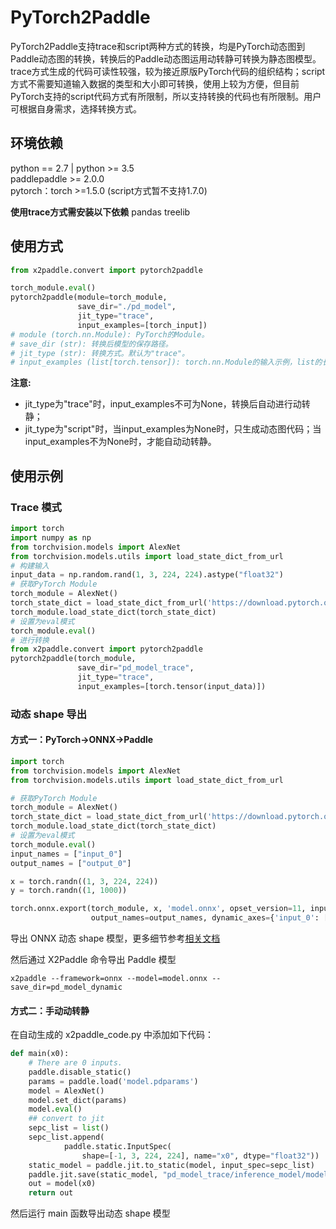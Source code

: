 # PyTorch2Paddle

PyTorch2Paddle支持trace和script两种方式的转换，均是PyTorch动态图到Paddle动态图的转换，转换后的Paddle动态图运用动转静可转换为静态图模型。trace方式生成的代码可读性较强，较为接近原版PyTorch代码的组织结构；script方式不需要知道输入数据的类型和大小即可转换，使用上较为方便，但目前PyTorch支持的script代码方式有所限制，所以支持转换的代码也有所限制。用户可根据自身需求，选择转换方式。

## 环境依赖

python == 2.7 | python >= 3.5  
paddlepaddle >= 2.0.0  
pytorch：torch >=1.5.0 (script方式暂不支持1.7.0)

**使用trace方式需安装以下依赖**
pandas
treelib

## 使用方式

```python
from x2paddle.convert import pytorch2paddle

torch_module.eval()
pytorch2paddle(module=torch_module,
               save_dir="./pd_model",
               jit_type="trace",
               input_examples=[torch_input])
# module (torch.nn.Module): PyTorch的Module。
# save_dir (str): 转换后模型的保存路径。
# jit_type (str): 转换方式。默认为"trace"。
# input_examples (list[torch.tensor]): torch.nn.Module的输入示例，list的长度必须与输入的长度一致。默认为None。
```

**注意:**
- jit_type为"trace"时，input_examples不可为None，转换后自动进行动转静；
- jit_type为"script"时，当input_examples为None时，只生成动态图代码；当input_examples不为None时，才能自动动转静。

## 使用示例

### Trace 模式

```python
import torch
import numpy as np
from torchvision.models import AlexNet
from torchvision.models.utils import load_state_dict_from_url
# 构建输入
input_data = np.random.rand(1, 3, 224, 224).astype("float32")
# 获取PyTorch Module
torch_module = AlexNet()
torch_state_dict = load_state_dict_from_url('https://download.pytorch.org/models/alexnet-owt-4df8aa71.pth')
torch_module.load_state_dict(torch_state_dict)
# 设置为eval模式
torch_module.eval()
# 进行转换
from x2paddle.convert import pytorch2paddle
pytorch2paddle(torch_module,
               save_dir="pd_model_trace",
               jit_type="trace",
               input_examples=[torch.tensor(input_data)])
```

### 动态 shape 导出

#### 方式一：PyTorch->ONNX->Paddle

```python
import torch
from torchvision.models import AlexNet
from torchvision.models.utils import load_state_dict_from_url

# 获取PyTorch Module
torch_module = AlexNet()
torch_state_dict = load_state_dict_from_url('https://download.pytorch.org/models/alexnet-owt-4df8aa71.pth')
torch_module.load_state_dict(torch_state_dict)
# 设置为eval模式
torch_module.eval()
input_names = ["input_0"]
output_names = ["output_0"]

x = torch.randn((1, 3, 224, 224))
y = torch.randn((1, 1000))

torch.onnx.export(torch_module, x, 'model.onnx', opset_version=11, input_names=input_names,
                  output_names=output_names, dynamic_axes={'input_0': [0], 'output_0': [0]})
```

导出 ONNX 动态 shape 模型，更多细节参考[相关文档](https://pytorch.org/docs/stable/onnx.html?highlight=onnx%20export#torch.onnx.export)

然后通过 X2Paddle 命令导出 Paddle 模型

```shell
x2paddle --framework=onnx --model=model.onnx --save_dir=pd_model_dynamic
```

#### 方式二：手动动转静

在自动生成的 x2paddle_code.py 中添加如下代码：

```python
def main(x0):
    # There are 0 inputs.
    paddle.disable_static()
    params = paddle.load('model.pdparams')
    model = AlexNet()
    model.set_dict(params)
    model.eval()
    ## convert to jit
    sepc_list = list()
    sepc_list.append(
            paddle.static.InputSpec(
                shape=[-1, 3, 224, 224], name="x0", dtype="float32"))
    static_model = paddle.jit.to_static(model, input_spec=sepc_list)
    paddle.jit.save(static_model, "pd_model_trace/inference_model/model")
    out = model(x0)
    return out
```

然后运行 main 函数导出动态 shape 模型
